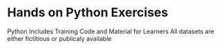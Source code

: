# Hands on Python Exercises
Python
Includes Training Code and Material for Learners
All datasets are either fictitious or publicaly available
